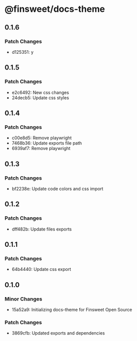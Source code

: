 # @finsweet/docs-theme

## 0.1.6

### Patch Changes

- d125351: y

## 0.1.5

### Patch Changes

- e2c6492: New css changes
- 24decb5: Update css styles

## 0.1.4

### Patch Changes

- c00e8d5: Remove playwright
- 7468b36: Update exports file path
- 6939af7: Remove playwright

## 0.1.3

### Patch Changes

- bf2238e: Update code colors and css import

## 0.1.2

### Patch Changes

- dff482b: Update files exports

## 0.1.1

### Patch Changes

- 64b4440: Update css export

## 0.1.0

### Minor Changes

- 15a52a9: Initializing docs-theme for Finsweet Open Source

### Patch Changes

- 3869cfb: Updated exports and dependencies
